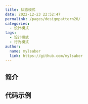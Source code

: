 ```yaml
---
title: 状态模式
date: 2022-12-23 22:52:47
permalink: /pages/designpattern20/
categories:
  - 设计模式
tags:
  - 设计模式
  - 行为模式
author:
  name: mylsaber
  link: https://github.com/mylsaber
---
```


## 简介

## 代码示例